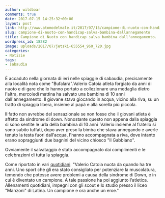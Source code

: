 ```yaml
---
author: wildboar
comments: true
date: 2017-07-15 14:25:32+00:00
layout: post
link: http://www.atomodelmale.it/2017/07/15/campione-di-nuoto-con-handicap-salva-bambina-dallannegamento/
slug: campione-di-nuoto-con-handicap-salva-bambina-dallannegamento
title: Campione di Nuoto con handicap salva bambina dall'annegamento.
wordpress_id: 18282
image: uploads/2017/07/jetski-655554_960_720.jpg
categories:
- Notizie
tags:
- sabaudia
---
```


È accaduto nella giornata di ieri nelle spiaggie di sabaudia, precisamente alla località nota come "Bufalara".Valerio Catoia atleta forgiato da anni di nuoto e di gare che lo hanno portato a collezionare una medaglia dietro l'altra, mercoledì mattina ha salvato una bambina di 10 anni dall'annegamento. Il giovane stava giocando in acqua, vicino alla riva, su un tratto di spiaggia libera, insieme al papà e alla sorella più piccola.

Il fatto non avrebbe del sensazionale se non fosse che il giovani atleta è affetto da sindrome di down. Nonostante questo non appena dalla spiaggia si sono sentite le urla della bambina di 10 anni  Valerio insieme al fratello si sono subito tuffati, dopo aver preso la bimba che stava annegando e averle tenuto la testa fuori dall'acqua, l'hanno accompagnata a riva, dove intanto erano sopraggiunti due bagnini del vicino chiosco "Il Gabbiano".

Ovviamente il salvataggio è stato accompagnato dai complimenti e le celebrazioni di tutta la spiaggia.

Come riportato in vari [quotidiani](http://roma.repubblica.it/cronaca/2017/07/14/news/sabaudia_disabile_salva_mare-170801101/): "Valerio Catoia nuota da quando ha tre anni. Uno sport che gli era stato consigliato per potenziare la muscolatura, temendo che potesse avere problemi a causa della sindrome di Down, e in cui è diventato un campione. A tale passione ha poi aggiunto l'atletica. Allenamenti quotidiani, impegni con gli scout e lo studio presso il liceo "Manzoni" di Latina. Un campione e ora anche un eroe."

